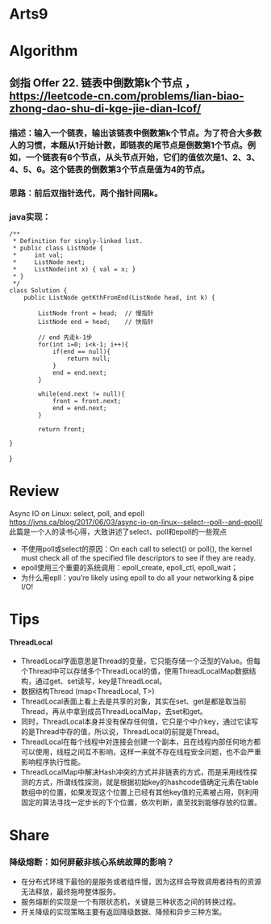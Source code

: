 Arts9
===

# Algorithm
## 剑指 Offer 22. 链表中倒数第k个节点 ，<https://leetcode-cn.com/problems/lian-biao-zhong-dao-shu-di-kge-jie-dian-lcof/>
### 描述：输入一个链表，输出该链表中倒数第k个节点。为了符合大多数人的习惯，本题从1开始计数，即链表的尾节点是倒数第1个节点。例如，一个链表有6个节点，从头节点开始，它们的值依次是1、2、3、4、5、6。这个链表的倒数第3个节点是值为4的节点。
### 思路：前后双指针迭代，两个指针间隔k。
### java实现：
    /**
     * Definition for singly-linked list.
     * public class ListNode {
     *     int val;
     *     ListNode next;
     *     ListNode(int x) { val = x; }
     * }
     */
    class Solution {
        public ListNode getKthFromEnd(ListNode head, int k) {

	    	ListNode front = head;	// 慢指针
	    	ListNode end = head;	// 快指针
	    	
	    	// end 先走k-1步
	    	for(int i=0; i<k-1; i++){
	    		if(end == null){
	    			return null;
	    		}
	    		end = end.next;
	    	}
	    	
	    	while(end.next != null){
	    		front = front.next;
	    		end = end.next;
	    	}
	    	
	    	return front;
	    
    }
}

# Review
Async IO on Linux: select, poll, and epoll
<https://jvns.ca/blog/2017/06/03/async-io-on-linux--select--poll--and-epoll/>  
此篇是一个人的读书心得，大致讲述了select、poll和epoll的一些观点
 - 不使用poll或select的原因：On each call to select() or poll(), the kernel must check all of the specified file descriptors to see if they are ready. 
 - epoll使用三个重要的系统调用：epoll_create, epoll_ctl, epoll_wait；
 - 为什么用epll：you’re likely using epoll to do all your networking & pipe I/O!


# Tips
#### ThreadLocal
 - ThreadLocal字面意思是Thread的变量，它只能存储一个泛型的Value。但每个Thread中可以存储多个ThreadLocal的值，使用ThreadLocalMap数据结构，通过get、set读写，key是ThreadLocal。
 - 数据结构Thread (map<ThreadLocal, T>)
 - ThreadLocal表面上看上去是共享的对象，其实在set、get是都是取当前Thread，再从中拿到成员ThreadLocalMap，去set和get。
 - 同时，ThreadLocal本身并没有保存任何值，它只是个中介key，通过它读写的是Thread中存的值，所以说，ThreadLocal的前提是Thread。
 - ThreadLocal在每个线程中对连接会创建一个副本，且在线程内部任何地方都可以使用，线程之间互不影响，这样一来就不存在线程安全问题，也不会严重影响程序执行性能。
 - ThreadLocalMap中解决Hash冲突的方式并非链表的方式，而是采用线性探测的方式，所谓线性探测，就是根据初始key的hashcode值确定元素在table数组中的位置，如果发现这个位置上已经有其他key值的元素被占用，则利用固定的算法寻找一定步长的下个位置，依次判断，直至找到能够存放的位置。

# Share
### 降级熔断：如何屏蔽非核心系统故障的影响？
 - 在分布式环境下最怕的是服务或者组件慢，因为这样会导致调用者持有的资源无法释放，最终拖垮整体服务。
 - 服务熔断的实现是一个有限状态机，关键是三种状态之间的转换过程。
 - 开关降级的实现策略主要有返回降级数据、降频和异步三种方案。

